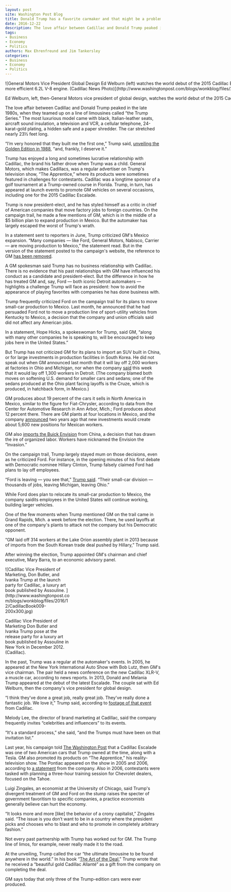 ```yaml
---
layout: post
site: Washington Post Blog
title: Donald Trump has a favorite carmaker and that might be a problem
date: 2016-12-22
description: The love affair between Cadillac and Donald Trump peaked in the late 1980s, when they teamed up on a line of limousines called “the Trump Series.” The most luxurious model came with black, Italian-leather seats, aircraft sound insulation, a television and VCR, a cellular telephone, 24-karat-gold plating, a hidden safe and a paper shredder. The car stretched […]
tags: 
- Business
- Economy
- Politics
authors: Max Ehrenfreund and Jim Tankersley
categories: 
- Business
- Economy
- Politics
---
```


<div id="attachment_210116" style="width: 3010px" class="wp-caption aligncenter">![General Motors Vice President Global Design Ed Welburn (left) watches the world debut of the 2015 Cadillac Escalade with Melania and Donald Trump Monday, October 7, 2013 in New York, New York. The fourth-generation Escalade offers an entirely new design featuring new benchmarks for hand-tailored craftsmanship and technology. Production of the 2015 Escalade begins next spring with 2WD and 4WD drivetrains, and a new more powerful and more efficient 6.2L V-8 engine. (Cadillac News Photo)](http://www.washingtonpost.com/blogs/wonkblog/files/2016/12/2015CadillacEscaladeUnveil04.jpg)

Ed Welburn, left, then-General Motors vice president of global design, watches the world debut of the 2015 Cadillac Escalade with Melania and Donald Trump in 2013\. (Cadillac)

</div>

The love affair between Cadillac and Donald Trump peaked in the late 1980s, when they teamed up on a line of limousines called “the Trump Series.” The most luxurious model came with black, Italian-leather seats, aircraft sound insulation, a television and VCR, a cellular telephone, 24-karat-gold plating, a hidden safe and a paper shredder. The car stretched nearly 23½ feet long.

“I’m very honored that they built me the first one,” Trump said, [unveiling the Golden Edition in 1988](http://www.lctmag.com/vehicles/article/40688/cadillac-introduces-trump-series), “and, frankly, I deserve it.”

Trump has enjoyed a long and sometimes lucrative relationship with Cadillac, the brand his father drove when Trump was a child. General Motors, which makes Cadillacs, was a regular advertiser on Trump's television show, “The Apprentice,” where its products were sometimes featured in challenges for contestants. Cadillac was a longtime sponsor of a golf tournament at a Trump-owned course in Florida. Trump, in turn, has appeared at launch events to promote GM vehicles on several occasions, including one for the 2015 Cadillac Escalade.

Trump is now president-elect, and he has styled himself as a critic in chief of American companies that move factory jobs to foreign countries. On the campaign trail, he made a few mentions of GM, which is in the middle of a $5 billion plan to expand production in Mexico. But the automaker has largely escaped the worst of Trump's wrath.

In a statement sent to reporters in June, Trump criticized GM's Mexico expansion. “Many companies — like Ford, General Motors, Nabisco, Carrier — are moving production to Mexico,” the statement read. But in the version of the statement posted to the campaign's website, the reference to GM [has been removed](https://www.donaldjtrump.com/press-releases/donald-j.-trump-statement-regarding-trump-university).

A GM spokesman said Trump has no business relationship with Cadillac. There is no evidence that his past relationships with GM have influenced his conduct as a candidate and president-elect. But the difference in how he has treated GM and, say, Ford — both iconic Detroit automakers — highlights a challenge Trump will face as president: how to avoid the appearance of playing favorites with companies he has done business with.

Trump frequently criticized Ford on the campaign trail for its plans to move small-car production to Mexico. Last month, he announced that he had persuaded Ford not to move a production line of sport-utility vehicles from Kentucky to Mexico, a decision that the company and union officials said did not affect any American jobs.

In a statement, Hope Hicks, a spokeswoman for Trump, said GM, “along with many other companies he is speaking to, will be encouraged to keep jobs here in the United States.”

But Trump has not criticized GM for its plans to import an SUV built in China, or for large investments in production facilities in South Korea. He did not speak out when GM announced last month that it will lay off 2,000 workers at factories in Ohio and Michigan, nor when the company [said](http://money.cnn.com/2016/12/20/news/companies/gm-plant-layoff/) this week that it would lay off 1,300 workers in Detroit. (The company blamed both moves on softening U.S. demand for smaller cars and sedans; one of the sedans produced at the Ohio plant facing layoffs is the Cruze, which is produced, in hatchback form, in Mexico.)

GM produces about 19 percent of the cars it sells in North America in Mexico, similar to the figure for Fiat-Chrysler, according to data from the Center for Automotive Research in Ann Arbor, Mich.; Ford produces about 12 percent there. There are GM plants at four locations in Mexico, and the company [announced](http://www.detroitnews.com/story/business/autos/general-motors/2014/12/11/gm-mexico-investment/20264971/) two years ago that new investments would create about 5,600 new positions for Mexican workers.

GM also [imports the Buick Envision](http://www.wsj.com/articles/gm-to-import-chinese-made-buick-suv-1447349781) from China, a decision that has drawn the ire of organized labor. Workers have nicknamed the Envision the “Invasion.”

On the campaign trail, Trump largely stayed mum on those decisions, even as he criticized Ford. For instance, in the opening minutes of his first debate with Democratic nominee Hillary Clinton, Trump falsely claimed Ford had plans to lay off employees.

“Ford is leaving — you see that,” [Trump said](https://www.washingtonpost.com/politics/2016/live-updates/general-election/real-time-fact-checking-and-analysis-of-the-first-presidential-debate/trump-opens-debate-with-inaccurate-statement-about-ford/?utm_term=.c5703fd13487). “Their small-car division — thousands of jobs, leaving Michigan, leaving Ohio.”

While Ford does plan to relocate its small-car production to Mexico, the company saidits employees in the United States will continue working, building larger vehicles.

One of the few moments when Trump mentioned GM on the trail came in Grand Rapids, Mich. a week before the election. There, he used layoffs at one of the company's plants to attack not the company but his Democratic opponent.

“GM laid off 314 workers at the Lake Orion assembly plant in 2013 because of imports from the South Korean trade deal pushed by Hillary,” Trump said.

After winning the election, Trump appointed GM's chairman and chief executive, Mary Barra, to an economic advisory panel.

<div id="attachment_209965" style="width: 210px" class="wp-caption alignright">![Cadillac Vice President of Marketing, Don Butler, and Ivanka Trump at the launch party for Cadillac, a luxury art book published by Assouline. ](http://www.washingtonpost.com/blogs/wonkblog/files/2016/12/CadillacBook009-200x300.jpg)

Cadillac Vice President of Marketing Don Butler and Ivanka Trump pose at the release party for a luxury art book published by Assouline in New York in December 2012\. (Cadillac).

</div>

In the past, Trump was a regular at the automaker's events. In 2005, he appeared at the New York International Auto Show with Bob Lutz, then GM's vice chairman. The pair held a news conference on the new Cadillac XLR-V, a muscle car, according to news reports. In 2013, Donald and Melania Trump appeared at the debut of the latest Escalade. The couple sat with Ed Welburn, then the company's vice president for global design.

“I think they've done a great job, really great job. They've really done a fantastic job. We love it,” Trump said, according to [footage of that event](http://video.cadillac.com/images-and-videos/video/donald-trump--real-estate-developer/a/dd1734cc-e5a2-4cb2-b2ab-f300f64ebe7b) from Cadillac.

Melody Lee, the director of brand marketing at Cadillac, said the company frequently invites “celebrities and influencers” to its events.

“It's a standard process,” she said, “and the Trumps must have been on that invitation list.”

Last year, his campaign told [The Washington Post](https://www.washingtonpost.com/lifestyle/style/inside-the-fabulous-world-of-donald-trump-where-money-is-no-problem/2015/10/09/e51ae0fc-6161-11e5-8e9e-dce8a2a2a679_story.html?utm_term=.d21aefa356ad) that a Cadillac Escalade was one of two American cars that Trump owned at the time, along with a Tesla. GM also promoted its products on “The Apprentice,” his reality-television show. The Pontiac appeared on the show in 2005 and 2006, according to [a statement](https://archives.media.gm.com/archive/documents/domain_31/docId_25850_pr.html) from the company. Also in 2006, contestants were tasked with planning a three-hour training session for Chevrolet dealers, focused on the Tahoe.

Luigi Zingales, an economist at the University of Chicago, said Trump's divergent treatment of GM and Ford on the stump raises the specter of government favoritism to specific companies, a practice economists generally believe can hurt the economy.

“It looks more and more [like] the behavior of a crony capitalist,” Zingales said. “The issue is you don’t want to be in a country where the president picks and chooses who to blast and who to promote in completely arbitrary fashion.”

Not every past partnership with Trump has worked out for GM. The Trump line of limos, for example, never really made it to the road.

At the unveiling, Trump called the car “the ultimate limousine to be found anywhere in the world.” In his book “[The Art of the Deal](https://read.amazon.com/kp/embed?asin=B000SEGE6M&preview=newtab&linkCode=kpe&ref_=cm_sw_r_kb_dp_E6dxybHCHP4PB&tag=thewaspos09-20),” Trump wrote that he received a “beautiful gold Cadillac Allanté” as a gift from the company on completing the deal.

GM says today that only three of the Trump-edition cars were ever produced.
